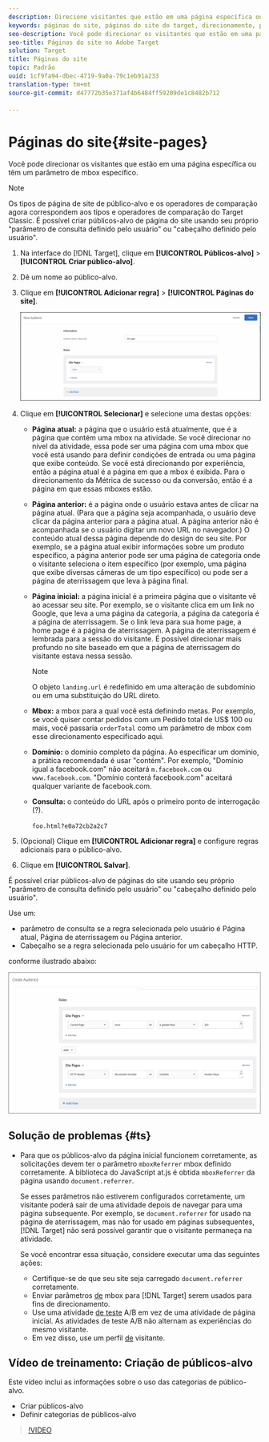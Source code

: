 ```yaml
---
description: Direcione visitantes que estão em uma página específica ou têm um parâmetro específico de mbox.
keywords: páginas do site, páginas do site do target, direcionamento, página atual, página atual do target, página anterior, página anterior do target, páginas de aterrissagem, páginas de aterrissagem do target, mbox, mbox do target
seo-description: Você pode direcionar os visitantes que estão em uma página específica ou têm um parâmetro de mbox específico usando o Adobe Target.
seo-title: Páginas do site no Adobe Target
solution: Target
title: Páginas do site
topic: Padrão
uuid: 1cf9fa94-dbec-4719-9a0a-79c1eb91a233
translation-type: tm+mt
source-git-commit: d47772b35e371af4b6484ff59209de1c8482b712

---
```



# Páginas do site{#site-pages}

Você pode direcionar os visitantes que estão em uma página específica ou têm um parâmetro de mbox específico.

>[!NOTE]
>
>Os tipos de página de site de público-alvo e os operadores de comparação agora correspondem aos tipos e operadores de comparação do Target Classic. É possível criar públicos-alvo de página do site usando seu próprio "parâmetro de consulta definido pelo usuário" ou "cabeçalho definido pelo usuário".

1. Na interface do [!DNL Target], clique em **[!UICONTROL Públicos-alvo]** &gt; **[!UICONTROL Criar público-alvo]**.
1. Dê um nome ao público-alvo.
1. Clique em **[!UICONTROL Adicionar regra]** &gt; **[!UICONTROL Páginas do site]**.

   ![Público-alvo de Páginas do site](assets/target_site_pages.png)

1. Clique em **[!UICONTROL Selecionar]** e selecione uma destas opções:

   * **Página atual:** a página que o usuário está atualmente, que é a página que contém uma mbox na atividade. Se você direcionar no nível da atividade, essa pode ser uma página com uma mbox que você está usando para definir condições de entrada ou uma página que exibe conteúdo. Se você está direcionando por experiência, então a página atual é a página em que a mbox é exibida. Para o direcionamento da Métrica de sucesso ou da conversão, então é a página em que essas mboxes estão.
   * **Página anterior:** é a página onde o usuário estava antes de clicar na página atual. (Para que a página seja acompanhada, o usuário deve clicar da página anterior para a página atual. A página anterior não é acompanhada se o usuário digitar um novo URL no navegador.) O conteúdo atual dessa página depende do design do seu site. Por exemplo, se a página atual exibir informações sobre um produto específico, a página anterior pode ser uma página de categoria onde o visitante seleciona o item específico (por exemplo, uma página que exibe diversas câmeras de um tipo específico) ou pode ser a página de aterrissagem que leva à página final.
   * **Página inicial:** a página inicial é a primeira página que o visitante vê ao acessar seu site. Por exemplo, se o visitante clica em um link no Google, que leva a uma página da categoria, a página da categoria é a página de aterrissagem. Se o link leva para sua home page, a home page é a página de aterrissagem. A página de aterrissagem é lembrada para a sessão do visitante. É possível direcionar mais profundo no site baseado em que a página de aterrissagem do visitante estava nessa sessão.

      >[!NOTE]
      >
      >O objeto `landing.url` é redefinido em uma alteração de subdomínio ou em uma substituição do URL direto.

   * **Mbox:** a mbox para a qual você está definindo metas. Por exemplo, se você quiser contar pedidos com um Pedido total de US$ 100 ou mais, você passaria `orderTotal` como um parâmetro de mbox com esse direcionamento especificado aqui.
   * **Domínio:** o domínio completo da página. Ao especificar um domínio, a prática recomendada é usar "contém". Por exemplo, "Domínio igual a facebook.com" não aceitará `m.facebook.com` ou `www.facebook.com`. "Domínio conterá facebook.com" aceitará qualquer variante de facebook.com.
   * **Consulta:** o conteúdo do URL após o primeiro ponto de interrogação (?).

      `foo.html?e0a72cb2a2c7`

1. (Opcional) Clique em **[!UICONTROL Adicionar regra]** e configure regras adicionais para o público-alvo.
1. Clique em **[!UICONTROL Salvar]**.

É possível criar públicos-alvo de páginas do site usando seu próprio "parâmetro de consulta definido pelo usuário" ou "cabeçalho definido pelo usuário".

Use um:

* parâmetro de consulta se a regra selecionada pelo usuário é Página atual, Página de aterrissagem ou Página anterior.
* Cabeçalho se a regra selecionada pelo usuário for um cabeçalho HTTP.

conforme ilustrado abaixo:

![](assets/site_pages.png)

## Solução de problemas {#ts}

* Para que os públicos-alvo da página inicial funcionem corretamente, as solicitações devem ter o parâmetro `mboxReferrer` mbox definido corretamente. A biblioteca do JavaScript at.js é obtida `mboxReferrer` da página usando `document.referrer`.

   Se esses parâmetros não estiverem configurados corretamente, um visitante poderá sair de uma atividade depois de navegar para uma página subsequente. Por exemplo, se `document.referrer` for usado na página de aterrissagem, mas não for usado em páginas subsequentes, [!DNL Target] não será possível garantir que o visitante permaneça na atividade.

   Se você encontrar essa situação, considere executar uma das seguintes ações:

   * Certifique-se de que seu site seja carregado `document.referrer` corretamente.
   * Enviar parâmetros [de](/help/c-implementing-target/c-implementing-target-for-client-side-web/t-mbox-download/c-understanding-global-mbox/pass-parameters-to-global-mbox.md) mbox para [!DNL Target] serem usados para fins de direcionamento.
   * Use uma atividade [de teste](/help/c-activities/t-test-ab/test-ab.md) A/B em vez de uma atividade de página inicial. As atividades de teste A/B não alternam as experiências do mesmo visitante.
   * Em vez disso, use um perfil [de](/help/c-target/c-audiences/c-target-rules/visitor-profile.md) visitante.

## Vídeo de treinamento: Criação de públicos-alvo

Este vídeo inclui as informações sobre o uso das categorias de público-alvo.

* Criar públicos-alvo
* Definir categorias de públicos-alvo

>[!VIDEO](https://video.tv.adobe.com/v/17392?captions=por_br)
